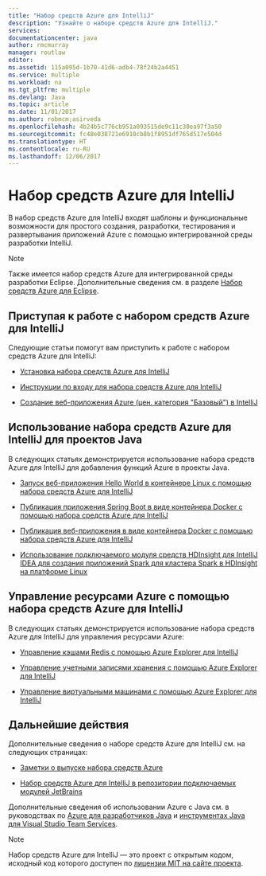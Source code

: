 ```yaml
---
title: "Набор средств Azure для IntelliJ"
description: "Узнайте о наборе средств Azure для IntelliJ."
services: 
documentationcenter: java
author: rmcmurray
manager: routlaw
editor: 
ms.assetid: 115a095d-1b70-41d6-adb4-78f24b2a4451
ms.service: multiple
ms.workload: na
ms.tgt_pltfrm: multiple
ms.devlang: Java
ms.topic: article
ms.date: 11/01/2017
ms.author: robmcm;asirveda
ms.openlocfilehash: 4b24b5c776cb951a093515de9c11c30ea97f3a50
ms.sourcegitcommit: fc48e038721e6910cb8b1f8951df765d517e504d
ms.translationtype: HT
ms.contentlocale: ru-RU
ms.lasthandoff: 12/06/2017
---
```

# <a name="azure-toolkit-for-intellij"></a>Набор средств Azure для IntelliJ
В набор средств Azure для IntelliJ входят шаблоны и функциональные возможности для простого создания, разработки, тестирования и развертывания приложений Azure с помощью интегрированной среды разработки IntelliJ.

> [!NOTE]
> 
> Также имеется набор средств Azure для интегрированной среды разработки Eclipse. Дополнительные сведения см. в разделе [Набор средств Azure для Eclipse](../eclipse/azure-toolkit-for-eclipse.md).
> 

## <a name="get-started-with-the-azure-toolkit-for-intellij"></a>Приступая к работе с набором средств Azure для IntelliJ
Следующие статьи помогут вам приступить к работе с набором средств Azure для IntelliJ:

* [Установка набора средств Azure для IntelliJ](azure-toolkit-for-intellij-installation.md)

* [Инструкции по входу для набора средств Azure для IntelliJ](azure-toolkit-for-intellij-sign-in-instructions.md)

* [Создание веб-приложения Azure (цен. категория "Базовый") в IntelliJ](azure-toolkit-for-intellij-create-hello-world-web-app.md)

## <a name="use-the-azure-toolkit-for-intellij-with-your-java-projects"></a>Использование набора средств Azure для IntelliJ для проектов Java
В следующих статьях демонстрируется использование набора средств Azure для IntelliJ для добавления функций Azure в проекты Java.

* [Запуск веб-приложения Hello World в контейнере Linux с помощью набора средств Azure для IntelliJ](azure-toolkit-for-intellij-hello-world-web-app-linux.md)

* [Публикация приложения Spring Boot в виде контейнера Docker с помощью набора средств Azure для IntelliJ](azure-toolkit-for-intellij-publish-spring-boot-docker-app.md)

* [Публикация веб-приложения в виде контейнера Docker с помощью набора средств Azure для IntelliJ](azure-toolkit-for-intellij-publish-as-docker-container.md)

* [Использование подключаемого модуля средств HDInsight для IntelliJ IDEA для создания приложений Spark для кластера Spark в HDInsight на платформе Linux](/azure/hdinsight/hdinsight-apache-spark-intellij-tool-plugin)

## <a name="manage-azure-resources-using-the-azure-toolkit-for-intellij"></a>Управление ресурсами Azure с помощью набора средств Azure для IntelliJ
В следующих статьях демонстрируется использование набора средств Azure для IntelliJ для управления ресурсами Azure:

* [Управление кэшами Redis с помощью Azure Explorer для IntelliJ](azure-toolkit-for-intellij-managing-redis-caches-using-azure-explorer.md)

* [Управление учетными записями хранения с помощью Azure Explorer для IntelliJ](azure-toolkit-for-intellij-managing-virtual-machines-using-azure-explorer.md)

* [Управление виртуальными машинами с помощью Azure Explorer для IntelliJ](azure-toolkit-for-intellij-managing-storage-accounts-using-azure-explorer.md)

## <a name="next-steps"></a>Дальнейшие действия

Дополнительные сведения о наборе средств Azure для IntelliJ см. на следующих страницах:

* [Заметки о выпуске набора средств Azure](https://github.com/Microsoft/azure-tools-for-java/releases)

* [Набор средств Azure для IntelliJ в репозитории подключаемых модулей JetBrains](https://plugins.jetbrains.com/plugin/8053-azure-toolkit-for-intellij)

Дополнительные сведения об использовании Azure с Java см. в руководствах по [Azure для разработчиков Java](https://docs.microsoft.com/java/azure/) и [инструментах Java для Visual Studio Team Services](https://java.visualstudio.com/).

> [!NOTE]
> 
> Набор средств Azure для IntelliJ — это проект с открытым кодом, исходный код которого доступен по [лицензии MIT на сайте проекта](https://github.com/microsoft/azure-tools-for-java).
> 

<!-- [!INCLUDE [azure-toolkit-for-intellij-additional-resources](../includes/azure-toolkit-for-intellij-additional-resources.md)] -->

<!-- URL List -->

[Azure for Java Developers]: https://docs.microsoft.com/java/azure/
[Java Tools for Visual Studio Team Services]: https://java.visualstudio.com/

<!-- Temporarily Deprecated URLs -->

<!-- [Debug a Java Web App on Azure in IntelliJ]: ./app-service-web/app-service-web-debug-java-web-app-in-intellij.md -->
